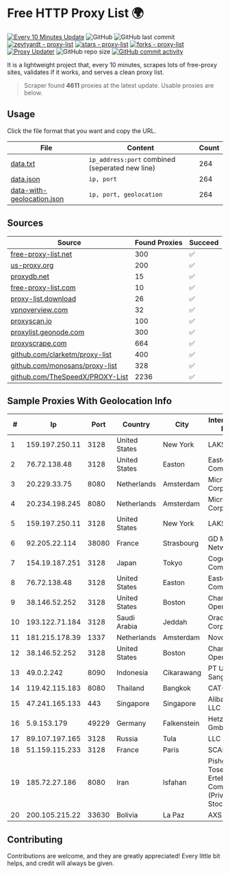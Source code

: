 
# Free HTTP Proxy List 🌍

[![Every 10 Minutes Update](https://github.com/mertguvencli/http-proxy-list/actions/workflows/main.yml/badge.svg?branch=main)](https://github.com/mertguvencli/http-proxy-list/actions/workflows/main.yml)
![GitHub](https://img.shields.io/github/license/mertguvencli/http-proxy-list)
![GitHub last commit](https://img.shields.io/github/last-commit/mertguvencli/http-proxy-list)
[![zevtyardt - proxy-list](https://img.shields.io/static/v1?label=zevtyardt&message=proxy-list&color=blue&logo=github)](https://github.com/zevtyardt/proxy-list "Go to GitHub repo")
[![stars - proxy-list](https://img.shields.io/github/stars/zevtyardt/proxy-list?style=social)](https://github.com/zevtyardt/proxy-list)
[![forks - proxy-list](https://img.shields.io/github/forks/zevtyardt/proxy-list?style=social)](https://github.com/zevtyardt/proxy-list)
[![Proxy Updater](https://github.com/zevtyardt/proxy-list/workflows/Proxy%20Updater/badge.svg)](https://github.com/zevtyardt/proxy-list/actions?query=workflow:"Proxy+Updater")
![GitHub repo size](https://img.shields.io/github/repo-size/zevtyardt/proxy-list)
[![GitHub commit activity](https://img.shields.io/github/commit-activity/m/zevtyardt/proxy-list?logo=commits)](https://github.com/zevtyardt/proxy-list/commits/main)

It is a lightweight project that, every 10 minutes, scrapes lots of free-proxy sites, validates if it works, and serves a clean proxy list.

> Scraper found **4611** proxies at the latest update. Usable proxies are below.

## Usage

Click the file format that you want and copy the URL.

|File|Content|Count|
|----|-------|-----|
|[data.txt](https://raw.githubusercontent.com/mertguvencli/http-proxy-list/main/proxy-list/data.txt)|`ip_address:port` combined (seperated new line)|264|
|[data.json](https://raw.githubusercontent.com/mertguvencli/http-proxy-list/main/proxy-list/data.json)|`ip, port`|264|
|[data-with-geolocation.json](https://raw.githubusercontent.com/mertguvencli/http-proxy-list/main/proxy-list/data-with-geolocation.json)|`ip, port, geolocation`|264|

## Sources

|Source|Found Proxies|Succeed|
|------|-------------|-------|
|[free-proxy-list.net](https://free-proxy-list.net)|300|✅|
|[us-proxy.org](https://www.us-proxy.org)|200|✅|
|[proxydb.net](http://proxydb.net)|15|✅|
|[free-proxy-list.com](https://free-proxy-list.com/?page=&port=&type%5B%5D=http&type%5B%5D=https&up_time=0&search=Search)|10|✅|
|[proxy-list.download](https://www.proxy-list.download/HTTP)|26|✅|
|[vpnoverview.com](https://vpnoverview.com/privacy/anonymous-browsing/free-proxy-servers)|32|✅|
|[proxyscan.io](https://www.proxyscan.io)|100|✅|
|[proxylist.geonode.com](https://proxylist.geonode.com/api/proxy-list?limit=300&page=1&sort_by=lastChecked&sort_type=desc&protocols=http,https)|300|✅|
|[proxyscrape.com](https://api.proxyscrape.com/v2/?request=displayproxies&protocol=http&timeout=10000&country=all&ssl=all&anonymity=all)|664|✅|
|[github.com/clarketm/proxy-list](https://raw.githubusercontent.com/clarketm/proxy-list/master/proxy-list-raw.txt)|400|✅|
|[github.com/monosans/proxy-list](https://raw.githubusercontent.com/monosans/proxy-list/main/proxies/http.txt)|328|✅|
|[github.com/TheSpeedX/PROXY-List](https://raw.githubusercontent.com/TheSpeedX/PROXY-List/master/http.txt)|2236|✅|


## Sample Proxies With Geolocation Info

|#|Ip|Port|Country|City|Internet Service Provider|
|-|--|----|-------|----|-------------------------|
|1|159.197.250.11|3128|United States|New York|LAKSH|
|2|76.72.138.48|3128|United States|Easton|Easton Utilities Commission|
|3|20.229.33.75|8080|Netherlands|Amsterdam|Microsoft Corporation|
|4|20.234.198.245|8080|Netherlands|Amsterdam|Microsoft Corporation|
|5|159.197.250.11|3128|United States|New York|LAKSH|
|6|92.205.22.114|38080|France|Strasbourg|GD MASS Network|
|7|154.19.187.251|3128|Japan|Tokyo|Cogent Communications|
|8|76.72.138.48|3128|United States|Easton|Easton Utilities Commission|
|9|38.146.52.252|3128|United States|Boston|Charles River Operation|
|10|193.122.71.184|3128|Saudi Arabia|Jeddah|Oracle Corporation|
|11|181.215.178.39|1337|Netherlands|Amsterdam|NovoServe B.V.|
|12|38.146.52.252|3128|United States|Boston|Charles River Operation|
|13|49.0.2.242|8090|Indonesia|Cikarawang|PT Usaha Adi Sanggoro|
|14|119.42.115.183|8080|Thailand|Bangkok|CAT-BB|
|15|47.241.165.133|443|Singapore|Singapore|Alibaba.com LLC|
|16|5.9.153.179|49229|Germany|Falkenstein|Hetzner Online GmbH|
|17|89.107.197.165|3128|Russia|Tula|LLC TK Altair|
|18|51.159.115.233|3128|France|Paris|SCALEWAY|
|19|185.72.27.186|8080|Iran|Isfahan|Pishgaman Toseeh Ertebatat Company (Private Joint Stock)|
|20|200.105.215.22|33630|Bolivia|La Paz|AXS Bolivia S. A.|



## Contributing

Contributions are welcome, and they are greatly appreciated! Every
little bit helps, and credit will always be given.


